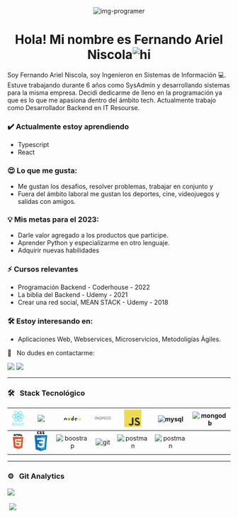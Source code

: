<p align="center">

 <img height="280" alt="img-programer" src="https://camo.githubusercontent.com/86a3b6db470f1a0429f7355c08d1edabf3d2c804/68747470733a2f2f6d69726f2e6d656469756d2e636f6d2f6d61782f313336302f312a495247486d69477361313673746564517649615a66772e676966"/>
 <p/>
<h1 align="center">Hola! Mi nombre es Fernando Ariel Niscola<img src="https://user-images.githubusercontent.com/1303154/88677602-1635ba80-d120-11ea-84d8-d263ba5fc3c0.gif" width="28px" alt="hi"></h1>

Soy Fernando Ariel Niscola, soy Ingenieron en Sistemas de Información  💻. Estuve trabajando durante 6 años como SysAdmin y desarrollando sistemas para la misma empresa. Decidi dedicarme de lleno en la programación ya que es lo que me apasiona dentro del ámbito tech. Actualmente trabajo como Desarrollador Backend en IT Resourse. 

### ✔️ Actualmente estoy aprendiendo
- Typescript
- React 

### 😍 Lo que me gusta:
- Me gustan los desafios, resolver problemas, trabajar en conjunto y 
- Fuera del ámbito laboral me gustan los deportes, cine, videojuegos y salidas con amigos.

### 💡 Mis metas para el 2023:
- Darle valor agregado a los productos que participe.
- Aprender Python y especializarme en otro lenguaje.
- Adquirir nuevas habilidades

### ⚡ Cursos relevantes
- Programación Backend - Coderhouse - 2022
- La biblia del Backend - Udemy - 2021
- Crear una red social, MEAN STACK - Udemy - 2018

### 🛠 Estoy interesando en:
- Aplicaciones Web, Webservices, Microservicios, Metodoligías Ágiles.

🤝 &nbsp; No dudes en contactarme:

[<img src="https://img.shields.io/badge/linkedin-%230077B5.svg?&style=for-the-badge&logo=linkedin&logoColor=white" />](https://www.linkedin.com/in/arielniscola)
[<img src="https://img.shields.io/badge/gmail-%231DA1F2.svg?&style=for-the-badge&logo=gmail&logoColor=red" />](arielniscola@gmail.com)

<hr>

### 🛠 &nbsp; Stack Tecnológico

|<img src="https://raw.githubusercontent.com/devicons/devicon/master/icons/react/react-original-wordmark.svg" width=40> | <img src="https://www.vectorlogo.zone/logos/springio/springio-icon.svg" width=40> | <img src="https://raw.githubusercontent.com/devicons/devicon/master/icons/nodejs/nodejs-original-wordmark.svg" width="40"> | <img src="https://raw.githubusercontent.com/devicons/devicon/master/icons/express/express-original-wordmark.svg" width="40"> | <img src="https://raw.githubusercontent.com/devicons/devicon/master/icons/javascript/javascript-original.svg" width="40"> | <img src="https://www.vectorlogo.zone/logos/mysql/mysql-ar21.svg" alt="mysql" width="40"> | <img src="https://www.vectorlogo.zone/logos/mongodb/mongodb-icon.svg" alt="mongodb" width="40"> |
|:-:|:-:|:-:|:-:|:-:|:-:|:-:|
|<img src="https://raw.githubusercontent.com/devicons/devicon/master/icons/html5/html5-original-wordmark.svg" alt="html5" width="40"> | <img src="https://raw.githubusercontent.com/devicons/devicon/master/icons/css3/css3-original-wordmark.svg" alt="css3" width="45" height="45"/> | <img src="https://www.vectorlogo.zone/logos/getbootstrap/getbootstrap-icon.svg" alt="boostrap" width="40"> | <img src="https://www.vectorlogo.zone/logos/git-scm/git-scm-icon.svg" alt="git" width="40"> | <img src="https://www.vectorlogo.zone/logos/getpostman/getpostman-icon.svg" alt="postman" width="40"> | <img src="https://www.vectorlogo.zone/logos/visualstudio_code/visualstudio_code-icon.svg" alt="postman" width="40"> |

<hr>

### ⚙️ &nbsp; Git Analytics
 
<p><img align="center" src="https://github-readme-stats-sigma-five.vercel.app/api?username=arielniscola&theme=dark&show_icons=true" /></p>
<p>&nbsp;<img align="center" src="https://github-readme-stats-sigma-five.vercel.app/api/top-langs/?username=arielniscola&theme=dark&layout=compact" width="410" /></p>


